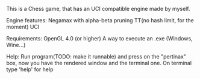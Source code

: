 This is a Chess game, that has an UCI compatible engine made by myself.

Engine features:
Negamax with alpha-beta pruning
TT(no hash limit, for the moment)
UCI

Requirements:
OpenGL 4.0 (or higher)
A way to execute an .exe (Windows, Wine...)

Help:
Run program(TODO: make it runnable) and press on the "pertinax" box, now you have the rendered window and the terminal one.
On terminal type 'help' for help
